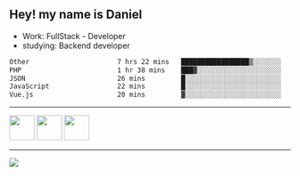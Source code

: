 ## Hey! my name is Daniel

- Work: FullStack - Developer
- studying: Backend developer

<!--START_SECTION:waka-->

```txt
Other                      7 hrs 22 mins   █████████████████▒░░░░░░░   68.71 %
PHP                        1 hr 38 mins    ███▓░░░░░░░░░░░░░░░░░░░░░   15.30 %
JSON                       26 mins         █░░░░░░░░░░░░░░░░░░░░░░░░   04.18 %
JavaScript                 22 mins         █░░░░░░░░░░░░░░░░░░░░░░░░   03.48 %
Vue.js                     20 mins         ▓░░░░░░░░░░░░░░░░░░░░░░░░   03.22 %
```

<!--END_SECTION:waka-->
    

<hr>
<div>
    <img height="45" src="https://img.icons8.com/color/48/000000/nodejs.png"/>
    <img height="45" src="https://www.vectorlogo.zone/logos/golang/golang-ar21.svg">
    <img height="45" src="https://www.vectorlogo.zone/logos/nestjs/nestjs-icon.svg">
</div>
<hr>
<div>
    <a href="https://www.linkedin.com/in/daniel-lucas-bb7b82193/" target="_blank">
        <img src="https://img.shields.io/badge/LinkedIn-0077B5?style=for-the-badge&logo=linkedin&logoColor=white">
    </a>
</div>
